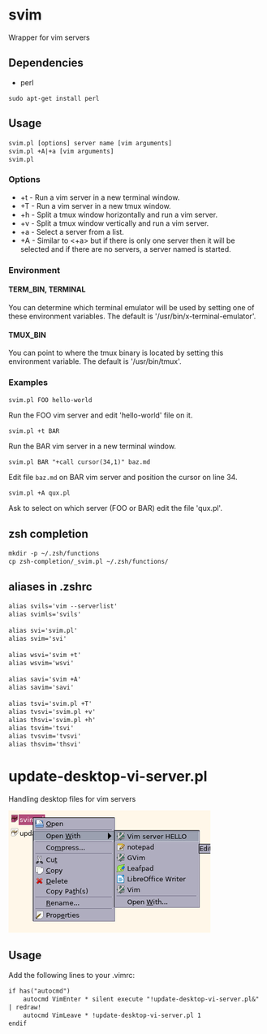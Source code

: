 # svim

Wrapper for vim servers

## Dependencies

* perl

```
sudo apt-get install perl
```

## Usage

```
svim.pl [options] server name [vim arguments]
svim.pl +A|+a [vim arguments]
svim.pl
```

### Options

* +t - Run a vim server in a new terminal window.
* +T - Run a vim server in a new tmux window.
* +h - Split a tmux window horizontally and run a vim server.
* +v - Split a tmux window vertically and run a vim server.
* +a - Select a server from a list.
* +A - Similar to <+a> but if there is only one server then it will be
selected and if there are no servers, a server named <A> is started.

### Environment

#### TERM_BIN, TERMINAL
You can determine which terminal emulator will be used by setting one of these
environment variables. The default is '/usr/bin/x-terminal-emulator'.

#### TMUX_BIN
You can point to where the tmux binary is located by setting this environment
variable. The default is '/usr/bin/tmux'.

### Examples

```
svim.pl FOO hello-world
```
Run the FOO vim server and edit 'hello-world' file on it.

```
svim.pl +t BAR
```
Run the BAR vim server in a new terminal window.

```
svim.pl BAR "+call cursor(34,1)" baz.md
```
Edit file `baz.md` on BAR vim server and position the cursor on line 34.

```
svim.pl +A qux.pl
```
Ask to select on which server (FOO or BAR) edit the file 'qux.pl'.

## zsh completion

```
mkdir -p ~/.zsh/functions
cp zsh-completion/_svim.pl ~/.zsh/functions/
```

## aliases in .zshrc

```
alias svils='vim --serverlist'
alias svimls='svils'

alias svi='svim.pl'
alias svim='svi'

alias wsvi='svim +t'
alias wsvim='wsvi'

alias savi='svim +A'
alias savim='savi'

alias tsvi='svim.pl +T'
alias tvsvi='svim.pl +v'
alias thsvi='svim.pl +h'
alias tsvim='tsvi'
alias tvsvim='tvsvi'
alias thsvim='thsvi'
```

# update-desktop-vi-server.pl

Handling desktop files for vim servers

![screenshot01](screen01.png)

## Usage

Add the following lines to your .vimrc:

```
if has("autocmd")
    autocmd VimEnter * silent execute "!update-desktop-vi-server.pl&" | redraw!
    autocmd VimLeave * !update-desktop-vi-server.pl 1
endif
```

